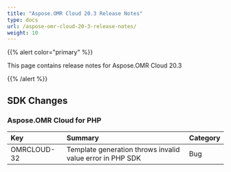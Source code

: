```yaml
---
title: "Aspose.OMR Cloud 20.3 Release Notes"
type: docs
url: /aspose-omr-cloud-20-3-release-notes/
weight: 10
---
```


{{% alert color="primary" %}} 

This page contains release notes for Aspose.OMR Cloud 20.3

{{% /alert %}} 
## **SDK Changes**
### **Aspose.OMR Cloud for PHP**

|**Key**|**Summary**|**Category**|
| :- | :- | :- |
|OMRCLOUD-32|Template generation throws invalid value error in PHP SDK|Bug|

